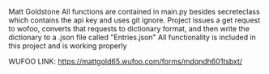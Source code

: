 Matt Goldstone
All functions are contained in main.py besides secreteclass which contains the api key and uses git ignore.
Project issues a get request to wofoo, converts that requests to dictionary format, and then write the dictionary to a .json file called "Entries.json"
All functionality is included in this project and is working properly 


WUFOO LINK: https://mattgold65.wufoo.com/forms/mdqndh601tsbxt/
